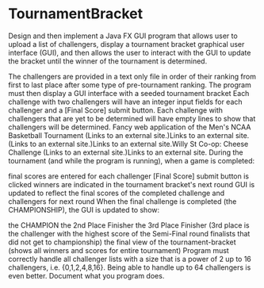 # TournamentBracket

Design and then implement a Java FX GUI program that allows user to upload a list of challengers, display a tournament bracket graphical user interface (GUI), and then allows the user to interact with the GUI to update the bracket until the winner of the tournament is determined.

The challengers are provided in a text only file in order of their ranking from first to last place after some type of pre-tournament ranking.
The program must then display a GUI interface with a seeded tournament bracket
Each challenge with two challengers will have an integer input fields for each challenger and a [Final Score] submit button.
Each challenge with challengers that are yet to be determined will have empty lines to show that challengers will be determined.
Fancy web application of the Men's NCAA Basketball Tournament (Links to an external site.)Links to an external site.
 (Links to an external site.)Links to an external site.Willy St Co-op: Cheese Challenge (Links to an external site.)Links to an external site.
During the tournament (and while the program is running), when a game is completed:

final scores are entered for each challenger
[Final Score] submit button is clicked
winners are indicated in the tournament bracket's next round
GUI is updated to reflect the final scores of the completed challenge and challengers for next round
When the final challenge is completed (the CHAMPIONSHIP), the GUI is updated to show:

the CHAMPION
the 2nd Place Finisher
the 3rd Place Finisher (3rd place is the challenger with the highest score of the Semi-Final round finalists that did not get to championship)
the final view of the tournament-bracket (shows all winners and scores for entire tournament)
Program must correctly handle all challenger lists with a size that is a power of 2 up to 16 challengers, i.e. {0,1,2,4,8,16}.  Being able to handle up to 64 challengers is even better.  Document what you program does.
